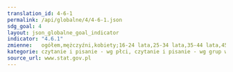 ```yaml
---
translation_id: 4-6-1
permalink: /api/globalne/4/4-6-1.json
sdg_goal: 4
layout: json_globalne_goal_indicator
indicator: "4.6.1"
zmienne:   ogółem,mężczyźni,kobiety;16-24 lata,25-34 lata,35-44 lata,45-54 lata,55-65 lat;ogółem_,mężczyźni_,kobiety_;16-24 lata_,25-34 lata_,35-44 lata_,45-54 lata_,55-65 lat_;
kategorie: czytanie i pisanie - wg płci, czytanie i pisanie - wg grup wieku, liczenie - wg płci,liczenie - wg grup wieku
source_url: www.stat.gov.pl
---
```


